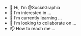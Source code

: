- 👋 Hi, I’m @SocialGraphia
- 👀 I’m interested in ...
- 🌱 I’m currently learning ...
- 💞️ I’m looking to collaborate on ...
- 📫 How to reach me ...

<!---
SocialGraphia/SocialGraphia is a ✨ special ✨ repository because its `README.md` (this file) appears on your GitHub profile.
You can click the Preview link to take a look at your changes.
--->
